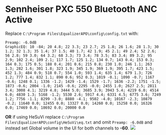 # Sennheiser PXC 550 Bluetooth ANC Active
Replace `C:\Program Files\EqualizerAPO\config\config.txt` with:
```
Preamp: -6.0dB
GraphicEQ: 10 -84; 20 4.8; 22 3.3; 23 2.7; 25 1.8; 26 1.6; 28 1.3; 30 1.2; 32 1.3; 35 1.4; 37 1.5; 40 1.7; 42 1.9; 45 2.1; 49 2.4; 52 2.6; 56 2.8; 59 3.0; 64 3.2; 68 3.3; 73 3.4; 78 3.5; 83 3.4; 89 3.2; 95 2.9; 102 2.4; 109 2.1; 117 1.7; 125 1.2; 134 0.7; 143 0.4; 153 0.3; 164 0.3; 175 0.5; 188 0.4; 201 0.6; 215 0.8; 230 1.0; 246 1.1; 263 1.3; 282 1.6; 301 1.8; 323 1.9; 345 1.9; 369 1.9; 395 1.7; 423 1.5; 452 1.3; 484 0.9; 518 0.7; 554 1.0; 593 1.4; 635 1.4; 679 1.3; 726 1.2; 777 1.4; 832 1.1; 890 0.6; 952 0.3; 1019 -0.1; 1090 -0.7; 1167 -0.6; 1248 0.1; 1336 -1.2; 1429 -1.4; 1529 -1.7; 1636 -2.2; 1751 -1.5; 1873 -0.6; 2004 -1.0; 2145 -0.6; 2295 -0.0; 2455 1.0; 2627 2.5; 2811 3.4; 3008 4.1; 3219 4.8; 3444 5.0; 3685 3.9; 3943 5.4; 4219 6.0; 4514 6.0; 4830 1.3; 5168 -1.2; 5530 2.6; 5917 4.4; 6331 4.5; 6775 3.6; 7249 1.2; 7756 -1.1; 8299 -3.0; 8880 -4.1; 9502 -4.0; 10167 -2.3; 10879 -0.2; 11640 0.0; 12455 0.0; 13327 0.0; 14260 0.0; 15258 0.0; 16326 0.0; 17469 0.0; 18692 0.0; 20000 0.0
```
**OR** if using HeSuVi replace `C:\Program Files\EqualizerAPO\config\HeSuVi\eq.txt` and omit `Preamp: -6.0dB` and instead set Global volume in the UI for both channels to **-60**.
![](https://raw.githubusercontent.com/jaakkopasanen/AutoEq/master/results/Innerfidelity%202017/innerfidelity/onear/Sennheiser%20PXC%20550%20Bluetooth%20ANC%20Active/Sennheiser%20PXC%20550%20Bluetooth%20ANC%20Active.png)